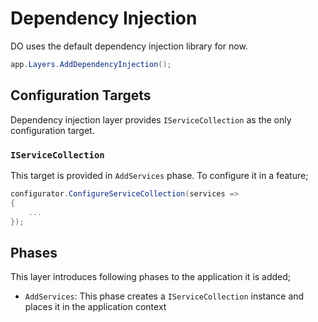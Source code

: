 # Dependency Injection

DO uses the default dependency injection library for now.

```csharp
app.Layers.AddDependencyInjection();
```

## Configuration Targets

Dependency injection layer provides `IServiceCollection` as the only
configuration target.

### `IServiceCollection`

This target is provided in `AddServices` phase. To configure it in a feature;

```csharp
configurator.ConfigureServiceCollection(services =>
{
    ...
});
```

## Phases

This layer introduces following phases to the application it is added;

- `AddServices`: This phase creates a `IServiceCollection` instance and places
  it in the application context
